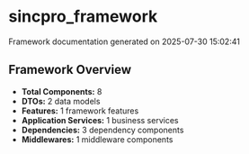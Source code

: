 # sincpro_framework

Framework documentation generated on 2025-07-30 15:02:41

## Framework Overview

- **Total Components:** 8
- **DTOs:** 2 data models
- **Features:** 1 framework features
- **Application Services:** 1 business services
- **Dependencies:** 3 dependency components
- **Middlewares:** 1 middleware components
